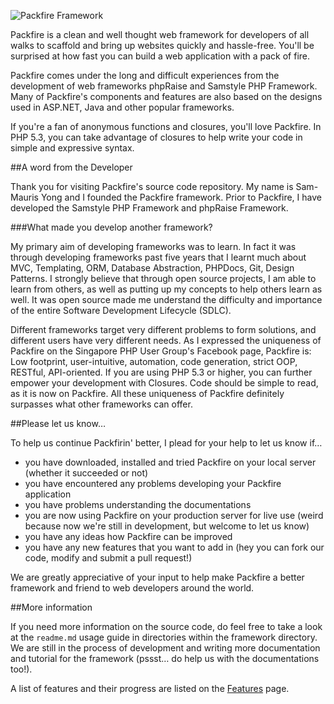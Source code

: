 ![Packfire Framework](https://lh3.googleusercontent.com/-b6yR6t8TzCM/Tz8_uo-hC4I/AAAAAAAAAB8/eMofbj154Ys/w402/packfire.biglogo.light.png)

Packfire is a clean and well thought web framework for developers of all walks to scaffold and bring up websites quickly and hassle-free. You'll be surprised at how fast you can build a web application with a pack of fire.

Packfire comes under the long and difficult experiences from the development of web frameworks phpRaise and Samstyle PHP Framework. Many of Packfire's components and features are also based on the designs used in ASP.NET, Java and other popular frameworks.

If you're a fan of anonymous functions and closures, you'll love Packfire. In PHP 5.3, you can take advantage of closures to help write your code in simple and expressive syntax.

##A word from the Developer

Thank you for visiting Packfire's source code repository. My name is Sam-Mauris Yong and I founded the Packfire framework. Prior to Packfire, I have developed the Samstyle PHP Framework and phpRaise Framework. 

###What made you develop another framework?

My primary aim of developing frameworks was to learn. In fact it was through developing frameworks past five years that I learnt much about MVC, Templating, ORM, Database Abstraction, PHPDocs, Git, Design Patterns. I strongly believe that through open source projects, I am able to learn from others, as well as putting up my concepts to help others learn as well. It was open source made me understand the difficulty and importance of the entire Software Development Lifecycle (SDLC). 

Different frameworks target very different problems to form solutions, and different users have very different needs. As I expressed the uniqueness of Packfire on the Singapore PHP User Group's Facebook page, Packfire is: Low footprint, user-intuitive, automation, code generation, strict OOP, RESTful, API-oriented. If you are using PHP 5.3 or higher, you can further empower your development with Closures. Code should be simple to read, as it is now on Packfire. All these uniqueness of Packfire definitely surpasses what other frameworks can offer.

##Please let us know…

To help us continue Packfirin' better, I plead for your help to let us know if…

 - you have downloaded, installed and tried Packfire on your local server (whether it succeeded or not)
 - you have encountered any problems developing your Packfire application 
 - you have problems understanding the documentations
 - you are now using Packfire on your production server for live use (weird because now we're still in development, but welcome to let us know)
 - you have any ideas how Packfire can be improved
 - you have any new features that you want to add in (hey you can fork our code, modify and submit a pull request!)
 
We are greatly appreciative of your input to help make Packfire a better framework and friend to web developers around the world.


##More information

If you need more information on the source code, do feel free to take a look at the `readme.md` usage guide in directories within the framework directory. We are still in the process of development and writing more documentation and tutorial for the framework (pssst… do help us with the documentations too!). 

A list of features and their progress are listed on the [Features](https://github.com/packfire/framework/wiki/Features) page.